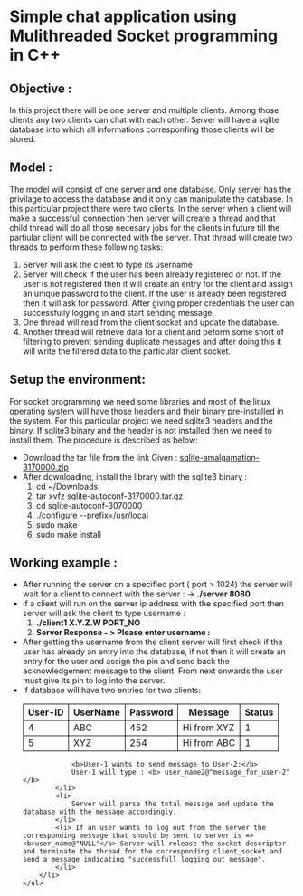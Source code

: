 # Simple chat application using Mulithreaded Socket programming in C++
<h2>Objective : </h2>
<p>
	In this project there will be one server and multiple clients. Among those clients any two clients can chat with each other. Server will have a sqlite database into which all informations corresponfing those clients will be stored.
</p>
<h2>Model : </h2>
<p>
	The model will consist of one server and one database. Only server has the privilage to access the database and it only can manipulate the database. In this particular project there were two clients. In the server when a client will make a successfull connection then server will create a thread and that child thread will do all those necesary jobs for the clients in future till the partiular client will be connected with the server. That thread will create two threads to perform these following tasks:
			<ol>
				<li> Server will ask the client to type its username</li>
				<li> Server will check if the user has been already registered or not. If the user is not registered then it will create an entry for the client and assign an unique password to the client. If the user is already been registered then it will ask for password. After giving proper credentials the user can successfully logging in and start sending message.</li>
				<li> One thread will read from the client socket and update the database.
				</li>
				<li> Another thread will retrieve data for a client and peform some short of filtering to prevent sending duplicate messages and after doing this it will write the filrered data to the particular client socket.</li>
			</ol>
</p>
<h2> Setup the environment: </h2>
<p> For socket programming we need some libraries and most of the linux operating system will have those headers and their binary pre-installed in the system. For this particular project we need sqlite3 headers and the binary. If sqlite3 binary and the header is not installed then we need to install them. The procedure is described as below: 
<ul>
	<li> Download the tar file from the link Given : <a href="http://www.sqlite.org/2017/sqlite-autoconf-3170000.tar.gz">sqlite-amalgamation-3170000.zip</a></li>
	<li>
		After downloading, install the library with the sqlite3 binary :
		<ol>
			<li>cd ~/Downloads</li>
			<li> tar xvfz sqlite-autoconf-3170000.tar.gz</li>
			<li>cd sqlite-autoconf-3070000</li>
			<li>./configure --prefix=/usr/local</li>
			<li>sudo make</li>
			<li>sudo make install</li>
		</ol>
	</li>
</ul>
<h2> Working example : </h2>
	<ul>
		<li>After running the server on a specified port ( port > 1024) the server will wait for a client to connect with the server : -> <b>./server 8080</b></li>
		<li> if a client will run on the server ip address with the specified port then server 		will ask the client to type username : 
			<ol>
				<li> <b>./client1 X.Y.Z.W PORT_NO</b> </li>
				<li> <b>Server Response - > Please enter username :</b></li>
			</ol>
			<li> After getting the username from the client server will first check if the user has already an entry into the database, if not then it will create an entry for the user and assign the pin and send back the acknowledgement message to the client. From next onwards the user must give its pin to log into the server.</li>
			<li> If database will have two entries for two clients: 
				<p></p>
				<table style="width:100%,border: 1px solid black;border-collapse: collapse;">
  					<tr style="border: 1px solid black;border-collapse: collapse;">
			  	  		<th style="border: 1px solid black;">User-ID</th>
			    		<th style="border: 1px solid black;">UserName</th> 
			    		<th style="border: 1px solid black;">Password</th>
			    		<th style="border: 1px solid black;">Message</th>
			    		<th style="border: 1px solid black;">Status</th>
			  		</tr>
	 				<tr style="border: 1px solid black;border-collapse: collapse;">
	    				<td style="border: 1px solid black;">4</td>
	    				<td style="border: 1px solid black;">ABC</td>
	    				<td style="border: 1px solid black;">452</td>
	    				<td style="border: 1px solid black;">Hi from XYZ</td>
	    				<td style="border: 1px solid black;">1</td>
	  				</tr>
	  				<tr style="border: 1px solid black;border-collapse: collapse;">
	    				<td style="border: 1px solid black;">5</td>
	    				<td style="border: 1px solid black;">XYZ</td>
	    				<td style="border: 1px solid black;">254</td>
	    				<td style="border: 1px solid black;">Hi from ABC</td>
	    				<td style="border: 1px solid black;">1</td>
	  				</tr>
				</table>

				<b>User-1 wants to send message to User-2:</b>
				User-1 will type : <b> user_name2@"message_for_user-2"</b>
			</li>
			<li>
				Server will parse the total message and update the database with the message accordingly.
			</li>
			<li> If an user wants to log out from the server the corresponding message that should be sent to server is => <b>user_name@"NULL"</b> Server will release the socket descriptor and terminate the thread for the corresponding client_socket and send a message indicating "successfull logging out message".
			</li>
		</li>
	</ul>
</p>